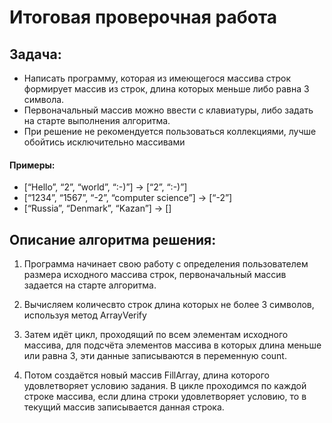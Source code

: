 # Итоговая проверочная работа
## Задача:
* Написать программу, которая из имеющегося массива строк формирует массив из строк, длина которых меньше либо равна 3 символа.
* Первоначальный массив можно ввести с клавиатуры, либо задать на старте выполнения алгоритма.
* При решение не рекомендуется пользоваться коллекциями, лучше обойтись исключительно массивами
#### Примеры:
* [“Hello”, “2”, “world”, “:-)”] → [“2”, “:-)”]
* [“1234”, “1567”, “-2”, “computer science”] → [“-2”]
* [“Russia”, “Denmark”, “Kazan”] → []
## Описание алгоритма решения:
1. Программа начинает свою работу с определения пользователем размера исходного массива строк, первоначальный массив задается на старте алгоритма.

2. Вычисляем количесвто строк длина которых не более 3 символов, используя метод ArrayVerify
3. Затем идёт цикл, проходящий по всем элементам исходного массива, для подсчёта элементов массива в которых длина меньше или равна 3, эти данные записываются в переменную count.
4. Потом создаётся новый массив FillArray, длина которого удовлетворяет условию задания. В цикле проходимся по каждой строке массива, если длина строки удовлетворяет условию, то в текущий массив записывается данная строка.